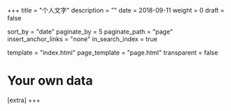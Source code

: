 +++
title = "个人文字"
description = ""
date = 2018-09-11
weight = 0
draft = false

sort_by = "date"
paginate_by = 5
paginate_path = "page"
insert_anchor_links = "none"
in_search_index = true

template = "index.html"
page_template = "page.html"
transparent = false

# Your own data
[extra]
+++
